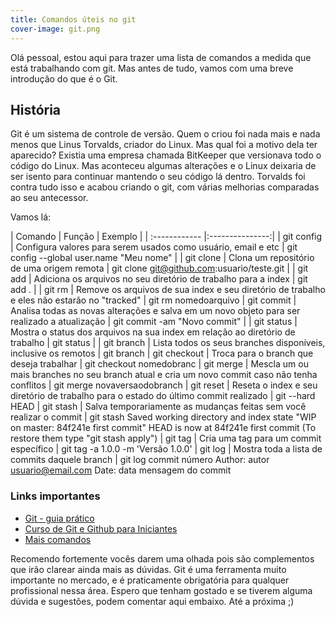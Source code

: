 ```yaml
---
title: Comandos úteis no git
cover-image: git.png
---
```


Olá pessoal, estou aqui para trazer uma lista de comandos a medida que está trabalhando com git.
Mas antes de tudo, vamos com uma breve introdução do que é o Git.

<!--more-->

## História

Git é um sistema de controle de versão. Quem o criou foi nada mais e nada menos que Linus Torvalds,
criador do Linux. Mas qual foi a motivo dela ter aparecido? Existia uma empresa chamada BitKeeper
que versionava todo o código do Linux. Mas aconteceu algumas alterações e o Linux deixaria de ser isento 
para continuar mantendo o seu código lá dentro. Torvalds foi contra tudo isso e acabou criando o git,
com várias melhorias comparadas ao seu antecessor.

Vamos lá:

| Comando  | Função  | Exemplo |
| :------------ |:---------------:|
| git config    | Configura valores para serem usados como usuário, email e etc | git config --global user.name "Meu nome" |
| git clone    | Clona um repositório de uma origem remota | git clone git@github.com:usuario/teste.git |
| git add | Adiciona os arquivos no seu diretório de trabalho para a index      |    git add . |
| git rm  | Remove os arquivos de sua index e seu diretório de trabalho	e eles não estarão no "tracked" | git rm nomedoarquivo
| git commit | Analisa todas as novas alterações e salva em um novo objeto para ser realizado a atualização | git commit -am "Novo commit" |
| git status | Mostra o status dos arquivos na sua index em relação ao diretório de trabalho | git status |
| git branch | Lista todos os seus branches disponíveis, inclusive os remotos | git branch 
| git checkout | Troca para o branch que deseja trabalhar | git checkout nomedobranc
| git merge | Mescla um ou mais branches no seu branch atual e cria um novo commit caso não tenha conflitos | git merge novaversaodobranch
| git reset | Reseta o index e seu diretório de trabalho para o estado do último commit realizado | git --hard HEAD
| git stash | Salva temporariamente as mudanças feitas sem você realizar o commit | git stash Saved working directory and index state "WIP on master: 84f241e first commit" HEAD is now at 84f241e first commit (To restore them type "git stash apply")
| git tag | Cria uma tag para um commit específico | git tag -a 1.0.0 -m 'Versão 1.0.0'
| git log | Mostra toda a lista de commits daquele branch | git log commit número Author: autor <usuario@email.com> Date: data mensagem do commit


### Links importantes

* [Git - guia prático](http://rogerdudler.github.io/git-guide/index.pt_BR.html)
* [Curso de Git e Github para Iniciantes](Githttp://willianjusten.teachable.com/courses/enrolled/git-e-github-para-iniciantes)
* [Mais comandos](https://www.siteground.com/tutorials/git/commands.htm)

Recomendo fortemente vocês darem uma olhada pois são complementos que irão clarear ainda mais as dúvidas. Git é uma ferramenta muito importante no mercado, e é praticamente obrigatória para qualquer profissional nessa área. Espero que tenham gostado e se tiverem alguma dúvida e sugestões, podem comentar aqui embaixo. Até a próxima ;)